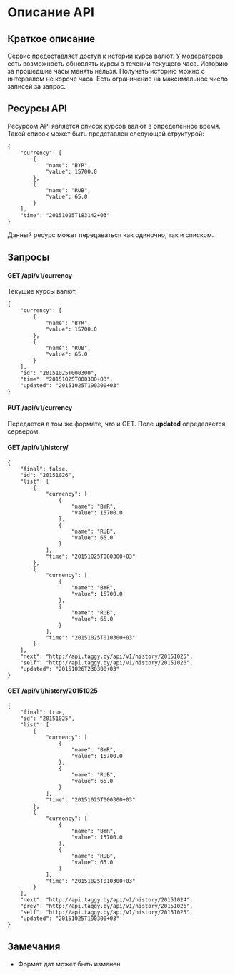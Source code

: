 # Описание API

## Краткое описание

Сервис предоставляет доступ к истории курса валют. У модераторов есть возможность обновлять курсы в течении текущего часа. Историю за прошедшие часы менять нельзя. Получать историю можно с интервалом не короче часа. Есть ограничение на максимальное число записей за запрос.

## Ресурсы API

Ресурсом API является список курсов валют в определенное время. Такой список может быть представлен следующей структурой:
```
{
    "currency": [
        {
            "name": "BYR",
            "value": 15700.0
        },
        {
            "name": "RUB",
            "value": 65.0
        }
    ],
    "time": "20151025T183142+03"
}
```

Данный ресурс может передаваться как одиночно, так и списком.

## Запросы

#### GET /api/v1/currency

Текущие курсы валют.

```
{
    "currency": [
        {
            "name": "BYR",
            "value": 15700.0
        },
        {
            "name": "RUB",
            "value": 65.0
        }
    ],
    "id": "20151025T000300",
    "time": "20151025T000300+03",
    "updated": "20151025T190300+03"
}
```

#### PUT /api/v1/currency

Передается в том же формате, что и GET. Поле **updated** определяется сервером.

#### GET /api/v1/history/

```
{
    "final": false,
    "id": "20151026",
    "list": [
        {
            "currency": [
                {
                    "name": "BYR",
                    "value": 15700.0
                },
                {
                    "name": "RUB",
                    "value": 65.0
                }
            ],
            "time": "20151025T000300+03"
        },
        {
            "currency": [
                {
                    "name": "BYR",
                    "value": 15700.0
                },
                {
                    "name": "RUB",
                    "value": 65.0
                }
            ],
            "time": "20151025T010300+03"
        }
    ],
    "next": "http://api.taggy.by/api/v1/history/20151025",
    "self": "http://api.taggy.by/api/v1/history/20151026",
    "updated": "20151026T230300+03"
}
```

#### GET /api/v1/history/20151025

```
{
    "final": true,
    "id": "20151025",
    "list": [
        {
            "currency": [
                {
                    "name": "BYR",
                    "value": 15700.0
                },
                {
                    "name": "RUB",
                    "value": 65.0
                }
            ],
            "time": "20151025T000300+03"
        },
        {
            "currency": [
                {
                    "name": "BYR",
                    "value": 15700.0
                },
                {
                    "name": "RUB",
                    "value": 65.0
                }
            ],
            "time": "20151025T010300+03"
        }
    ],
    "next": "http://api.taggy.by/api/v1/history/20151024",
    "prev": "http://api.taggy.by/api/v1/history/20151026",
    "self": "http://api.taggy.by/api/v1/history/20151025",
    "updated": "20151025T190300+03"
}
```

## Замечания

* Формат дат может быть изменен